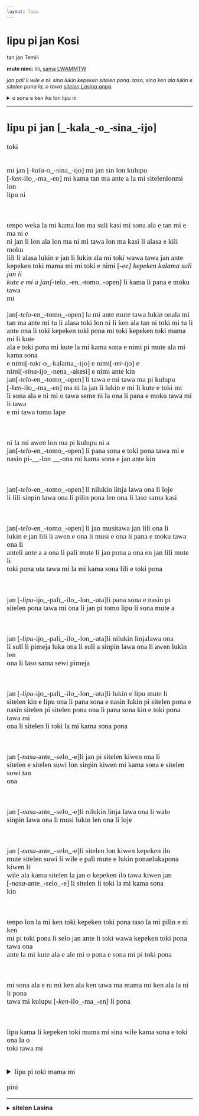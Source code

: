 ```yaml
---
layout: lipu
---
```


<style>
    @font-face {
        font-family: "linja sike";
        src: url({{ '/assets/linja-sike-5.otf' | relative_url }});
    }
    .sitelen-pona {
        font-family: "linja sike";
        font-size: 1.4em;
    }
    .kpn-weka {
        white-space: pre-wrap;
    }
</style>

# lipu pi jan Kosi
tan jan Temili

**mute nimi:** lili, <abbr title="643">sama LWAMMTW</abbr>

*jan pali li wile e ni: sina lukin kepeken sitelen pona. taso, sina ken ala lukin e sitelen pona la, o tawa [sitelen Lasina anpa](#sitelen-Lasina).*

<details>
  <summary>o sona e ken ike lon lipu ni</summary>
  <ul>
    <li>jan li weka e sona mute</li>
    <li>moku li lon</li>
  </ul>
</details>

***
<div class="sitelen-pona">
<h2>lipu pi jan [_-kala_-o_-sina_-ijo]</h2>
<div class="kpn-weka">toki

mi jan [_-kala_-o_-sina_-ijo]     mi jan sin lon kulupu [_-ken_-ilo_-ma_-en]     mi kama tan ma ante a
la mi sitelenlonmi lon lipu ni

tenpo weka la mi kama lon ma suli kasi     mi sona ala e tan mi e ma ni e ni     jan li lon ala lon ma ni 
 mi tawa lon ma kasi li alasa e kili moku lili li alasa lukin e jan li lukin ala
mi toki wawa tawa jan ante kepeken toki mama mi     mi toki e nimi [_-ee] kepeken kalama suli
jan li kute e mi a      jan[_-telo_-en_-tomo_-open] li kama li pana e moku tawa mi     
jan[_-telo_-en_-tomo_-open] la mi ante mute tawa lukin onala mi tan ma ante      mi tu li alasa toki lon ni li ken ala tan ni      toki mi tu li ante      ona li toki kepeken toki pona      mi toki kepeken toki mama mi li kute ala e toki pona
mi kute la mi kama sona e nimi pi mute ala     mi kama sona e nimi[_-toki_-o_-kalama_-ijo] e nimi[_-mi_-ijo] e nimi[_-sina_-ijo_-nena_-akesi] e nimi ante kin 
jan[_-telo_-en_-tomo_-open] li tawa e mi tawa ma pi kulupu [_-ken_-ilo_-ma_-en]     ma ni la jan li lukin e mi li kute e toki mi li sona ala e ni     mi o tawa seme
ni la ona li pana e moku tawa mi li tawa e mi tawa tomo lape

ni la mi awen lon ma pi kulupu ni a     jan[_-telo_-en_-tomo_-open] li pana sona e toki pona tawa mi e nasin pi-__-lon __-ona          mi kama sona e jan ante kin

jan[_-telo_-en_-tomo_-open] li nilukin     linja lawa ona li loje li lili     sinpin lawa ona li pilin pona     len ona li laso sama kasi

jan[_-telo_-en_-tomo_-open] li jan musitawa jan lili     ona li lukin e jan lili li awen e ona li musi e ona li pana e moku tawa ona li anteli ante a a
ona li pali mute li jan pona a     ona en jan lili mute li toki pona uta tawa mi la mi kama sona lili e toki pona

jan [_-lipu_-ijo_-pali_-ilo_-lon_-uta]li pana sona e nasin pi sitelen pona tawa mi     ona li jan pi tomo lipu li sona mute a

jan [_-lipu_-ijo_-pali_-ilo_-lon_-uta]li nilukin     linjalawa ona li suli li pimeja     luka ona li suli a     sinpin lawa ona li awen lukin     len ona li laso sama sewi pimeja

jan [_-lipu_-ijo_-pali_-ilo_-lon_-uta]li lukin e lipu mute li sitelen kin e lipu     ona li pana sona e nasin lukin pi sitelen pona e nasin sitelen pi sitelen pona     ona li pana sona kin e toki pona tawa mi     ona li sitelen li toki la mi kama sona pona

jan [_-nasa_-ante_-selo_-e]li jan pi sitelen kiwen ona li sitelen e sitelen suwi lon sinpin kiwen     mi kama sona e sitelen suwi tan ona

jan [_-nasa_-ante_-selo_-e]li nilukin     linja lawa ona li walo     sinpin lawa ona li musi lukin     len ona li loje

jan [_-nasa_-ante_-selo_-e]li sitelen lon kiwen kepeken ilo mute     sitelen suwi li wile e pali mute e lukin ponaelukapona     kiwen li wile ala kama sitelen la jan o kepeken ilo tawa kiwen
 jan [_-nasa_-ante_-selo_-e] li sitelen li toki la mi kama sona kin

tenpo lon la mi ken toki kepeken toki pona taso la mi pilin e ni     ken mi pi toki pona li selo     jan ante li toki wawa kepeken toki pona tawa ona ante la mi kute ala e ale     mi o pona e sona mi pi toki pona

mi sona ala e ni     mi ken ala ken tawa ma mama mi     ken ala la ni li pona tawa mi     kulupu [_-ken_-ilo_-ma_-en] li pona

lipu kama li kepeken toki mama mi     sina wile kama sona e toki ona la o toki tawa mi
</div></div>
<details>
    <summary class="sitelen-pona">lipu pi toki mama mi</summary>
Noone's gonna read the english bit so here goes. 
It's been two years exactly since I've found myself in this strange place. To be quite honest, I don't even want to go home at this point, I like it here. The locals are nice and understanding, and the language is surprisingly easy to pick up. I was making steady progress the whole way through my learning, and still am.
From this point on I'm gonna stop keeping such precise count of my days here. Locals don't do that apart from distinguishing between seasons, so it only seems right. I doubt I’ll ever use English like this again. Just in case you can read this, know this: you’re in good hands.
</details>
<p class="sitelen-pona">
pini
</p>

---

<details id="sitelen-Lasina">
    <summary><h3 style="display: inline">sitelen Lasina</h3></summary>
    <h2>lipu pi jan Kosi</h2>
<div class="kpn-weka">toki 
mi jan Kosi. mi jan sin lon kulupu Kime. mi kama tan ma ante a
la mi sitelen lon mi lon lipu ni.

tenpo weka la mi kama lon ma suli kasi. mi sona ala e tan mi e ma ni e ni: jan li lon ala lon ma ni. 
mi tawa lon ma kasi li alasa e kili moku lili li alasa lukin e jan li lukin ala.  
mi toki wawa tawa jan ante kepeken toki mama mi. mi toki e nimi 'e' kepeken kalama suli.  
jan li kute e mi a. jan Teto li kama li pana e moku tawa mi.  
jan Teto la mi ante mute tawa lukin ona la mi tan ma ante. mi tu li alasa toki lon ni li ken ala tan ni: toki mi tu li ante. ona li toki kepeken toki pona. mi toki kepeken toki mama mi li kute ala e toki pona.  
mi kute la mi kama sona e nimi pi mute ala. mi kama sona e nimi 'toki' e nimi 'mi' e nimi 'sina' e nimi ante kin.  
jan Teto li tawa e mi tawa ma pi kulupu Kime. ma ni la jan li lukin e mi li kute e toki mi li sona ala e ni: mi o tawa seme?  
ni la ona li pana e moku tawa mi li tawa e mi tawa tomo lape.

ni la mi awen lon ma pi kulupu ni a. jan Teto li pana sona e toki pona tawa mi e nasin pi lon ona. mi kama sona e jan ante kin.  

jan Teto li ni lukin : linja lawa ona li loje li lili. sinpin lawa ona li pilin pona. len ona li laso sama kasi.  

jan Teto li jan musi tawa jan lili. ona li lukin e jan lili li awen e ona li musi e ona li pana e moku tawa ona li ante li ante a a.  
ona li pali mute li jan pona a. ona en jan lili mute li toki pona uta tawa mi la mi kama sona lili e toki pona.

jan Lipilu li pana sona e nasin pi sitelen pona tawa mi. ona li jan pi tomo lipu li sona mute a.

jan Lipilu li ni lukin : linja lawa ona li suli li pimeja. luka ona li suli a. sinpin lawa ona li awen lukin. len ona li laso sama sewi pimeja.

jan Lipilu li lukin e lipu mute li sitelen kin e lipu. ona li pana sona e nasin lukin pi sitelen pona e nasin sitelen pi sitelen pona. ona li pana sona kin e toki pona tawa mi. ona li sitelen li toki la mi kama sona pona.

jan Nase li jan pi sitelen kiwen ona li sitelen e sitelen suwi lon sinpin kiwen. mi kama sona e sitelen suwi tan ona.

jan Nase li ni lukin : linja lawa ona li walo. sinpin lawa ona li musi lukin. len ona li loje.

jan Nase li sitelen lon kiwen kepeken ilo mute. sitelen suwi li wile e pali mute e lukin pona e luk apona. kiwen li wile ala kama sitelen la jan o kepeken ilo tawa kiwen.  
jan Nase li sitelen li toki la mi kama sona kin.

tenpo lon la mi ken toki kepeken toki pona taso la mi pilin e ni: ken mi pi toki pona li selo. jan ante li toki wawa kepeken toki pona tawa ona ante la mi kute ala e ale. mi o pona e sona mi pi toki pona.

mi sona ala e ni: mi ken ala ken tawa ma mama mi. ken ala la ni li pona tawa mi. kulupu Kime li pona.

lipu kama li kepeken toki mama mi. sina wile kama sona e toki ona la o toki tawa mi.

</div>
<details>
    <summary>lipu pi toki mama mi</summary>
Noone's gonna read the english bit so here goes.  
It's been two years exactly since I've found myself in this strange place. To be quite honest, I don't even want to go home at this point, I like it here. The locals are nice and understanding, and the language is surprisingly easy to pick up. I was making steady progress the whole way through my learning, and still am.  
From this point on I'm gonna stop keeping such precise count of my days here. Locals don't do that apart from distinguishing between seasons, so it only seems right. I doubt I’ll ever use English like this again. Just in case you can read this, know this: you’re in good hands.  
</details>
<p>pini</p>
</details>